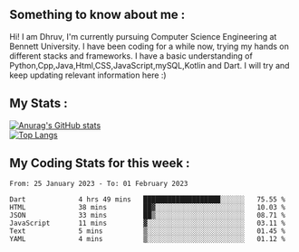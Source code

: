 ## Something to know about me : <br>
Hi! I am Dhruv, I'm currently pursuing Computer Science Engineering at Bennett University. I have been coding for a while now, trying my hands on different stacks and frameworks.
I have a basic understanding of Python,Cpp,Java,Html,CSS,JavaScript,mySQL,Kotlin and Dart. I will try and keep updating relevant information here :)
<br>

## My Stats : <br>
[![Anurag's GitHub stats](https://github-readme-stats.vercel.app/api?username=DhruvLawaniya&show_icons=true&theme=tokyonight&hide=prs,issues)](https://github.com/anuraghazra/github-readme-stats)<br>
[![Top Langs](https://github-readme-stats.vercel.app/api/top-langs/?username=DhruvLawaniya&theme=tokyonight)](https://github.com/anuraghazra/github-readme-stats)
## My Coding Stats for this week : <br>
<!--START_SECTION:waka-->

```text
From: 25 January 2023 - To: 01 February 2023

Dart             4 hrs 49 mins   ███████████████████░░░░░░   75.55 %
HTML             38 mins         ██▓░░░░░░░░░░░░░░░░░░░░░░   10.03 %
JSON             33 mins         ██▒░░░░░░░░░░░░░░░░░░░░░░   08.71 %
JavaScript       11 mins         ▓░░░░░░░░░░░░░░░░░░░░░░░░   03.11 %
Text             5 mins          ▒░░░░░░░░░░░░░░░░░░░░░░░░   01.45 %
YAML             4 mins          ▒░░░░░░░░░░░░░░░░░░░░░░░░   01.12 %
```

<!--END_SECTION:waka-->


<br>
